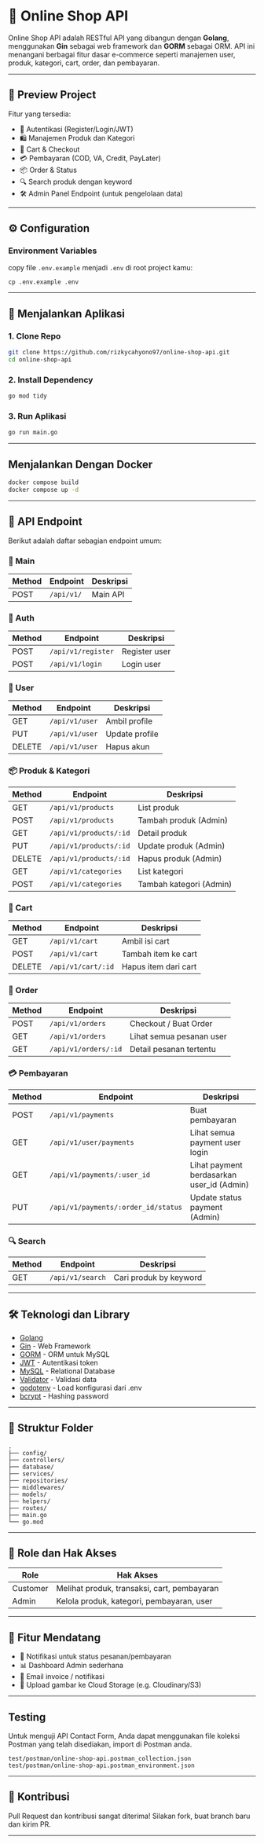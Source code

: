 # 🛒 Online Shop API

Online Shop API adalah RESTful API yang dibangun dengan **Golang**, menggunakan **Gin** sebagai web framework dan **GORM** sebagai ORM. API ini menangani berbagai fitur dasar e-commerce seperti manajemen user, produk, kategori, cart, order, dan pembayaran.

---

## 📸 Preview Project

Fitur yang tersedia:
- 👤 Autentikasi (Register/Login/JWT)
- 🛍️ Manajemen Produk dan Kategori
- 🧺 Cart & Checkout
- 💳 Pembayaran (COD, VA, Credit, PayLater)
- 📦 Order & Status
- 🔍 Search produk dengan keyword
- 🛠️ Admin Panel Endpoint (untuk pengelolaan data)

---

## ⚙️ Configuration

### Environment Variables

copy file `.env.example` menjadi `.env` di root project kamu:

```
cp .env.example .env
```
---

## 🚀 Menjalankan Aplikasi

### 1. Clone Repo

```bash
git clone https://github.com/rizkycahyono97/online-shop-api.git
cd online-shop-api
````

### 2. Install Dependency

```bash
go mod tidy
```

### 3. Run Aplikasi

```bash
go run main.go
```

---

## Menjalankan Dengan  Docker
```bash
docker compose build
docker compose up -d
```

---

## 🧪 API Endpoint

Berikut adalah daftar sebagian endpoint umum:

### 👤 Main

| Method | Endpoint           | Deskripsi |
| ------ | ------------------ |-----------|
| POST   | `/api/v1/` | Main API  |


### 👤 Auth

| Method | Endpoint           | Deskripsi     |
| ------ | ------------------ | ------------- |
| POST   | `/api/v1/register` | Register user |
| POST   | `/api/v1/login`    | Login user    |

### 🧍 User

| Method | Endpoint       | Deskripsi      |
| ------ | -------------- | -------------- |
| GET    | `/api/v1/user` | Ambil profile  |
| PUT    | `/api/v1/user` | Update profile |
| DELETE | `/api/v1/user` | Hapus akun     |

### 📦 Produk & Kategori

| Method | Endpoint               | Deskripsi               |
| ------ | ---------------------- | ----------------------- |
| GET    | `/api/v1/products`     | List produk             |
| POST   | `/api/v1/products`     | Tambah produk (Admin)   |
| GET    | `/api/v1/products/:id` | Detail produk           |
| PUT    | `/api/v1/products/:id` | Update produk (Admin)   |
| DELETE | `/api/v1/products/:id` | Hapus produk (Admin)    |
| GET    | `/api/v1/categories`   | List kategori           |
| POST   | `/api/v1/categories`   | Tambah kategori (Admin) |

### 🛒 Cart

| Method | Endpoint           | Deskripsi            |
| ------ | ------------------ | -------------------- |
| GET    | `/api/v1/cart`     | Ambil isi cart       |
| POST   | `/api/v1/cart`     | Tambah item ke cart  |
| DELETE | `/api/v1/cart/:id` | Hapus item dari cart |

### 🧾 Order

| Method | Endpoint             | Deskripsi                |
| ------ | -------------------- | ------------------------ |
| POST   | `/api/v1/orders`     | Checkout / Buat Order    |
| GET    | `/api/v1/orders`     | Lihat semua pesanan user |
| GET    | `/api/v1/orders/:id` | Detail pesanan tertentu  |

### 💳 Pembayaran

| Method | Endpoint                            | Deskripsi                                  |
| ------ | ----------------------------------- | ------------------------------------------ |
| POST   | `/api/v1/payments`                  | Buat pembayaran                            |
| GET    | `/api/v1/user/payments`             | Lihat semua payment user login             |
| GET    | `/api/v1/payments/:user_id`         | Lihat payment berdasarkan user\_id (Admin) |
| PUT    | `/api/v1/payments/:order_id/status` | Update status payment (Admin)              |

### 🔍 Search

| Method | Endpoint         | Deskripsi              |
| ------ | ---------------- | ---------------------- |
| GET    | `/api/v1/search` | Cari produk by keyword |

---

## 🛠️ Teknologi dan Library

* [Golang](https://golang.org/)
* [Gin](https://github.com/gin-gonic/gin) - Web Framework
* [GORM](https://gorm.io/) - ORM untuk MySQL
* [JWT](https://github.com/golang-jwt/jwt) - Autentikasi token
* [MySQL](https://www.mysql.com/) - Relational Database
* [Validator](https://github.com/go-playground/validator) - Validasi data
* [godotenv](https://github.com/joho/godotenv) - Load konfigurasi dari .env
* [bcrypt](https://pkg.go.dev/golang.org/x/crypto/bcrypt) - Hashing password

---

## 📁 Struktur Folder

```
.
├── config/
├── controllers/
├── database/
├── services/
├── repositories/
├── middlewares/
├── models/
├── helpers/
├── routes/
├── main.go
└── go.mod
```

---

## 👤 Role dan Hak Akses

| Role     | Hak Akses                                   |
| -------- | ------------------------------------------- |
| Customer | Melihat produk, transaksi, cart, pembayaran |
| Admin    | Kelola produk, kategori, pembayaran, user   |

---

## 🧩 Fitur Mendatang

* 🔔 Notifikasi untuk status pesanan/pembayaran
* 📊 Dashboard Admin sederhana
* 📧 Email invoice / notifikasi
* 📁 Upload gambar ke Cloud Storage (e.g. Cloudinary/S3)

---

## Testing

Untuk menguji API Contact Form, Anda dapat menggunakan file koleksi Postman yang telah disediakan, import di Postman anda.

```
test/postman/online-shop-api.postman_collection.json
test/postman/online-shop-api.postman_environment.json
```

---

## 🤝 Kontribusi

Pull Request dan kontribusi sangat diterima! Silakan fork, buat branch baru dan kirim PR.

---
